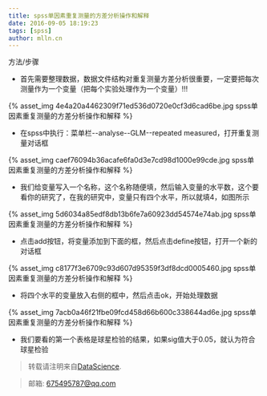 ```yaml
---
title: spss单因素重复测量的方差分析操作和解释
date: 2016-09-05 18:19:23
tags: [spss]
author: mlln.cn
---
```

方法/步骤


- 首先需要整理数据，数据文件结构对重复测量方差分析很重要，一定要把每次测量作为一个变量（把每个实验处理作为一个变量）!!!

{% asset_img 4e4a20a4462309f71ed536d0720e0cf3d6cad6be.jpg spss单因素重复测量的方差分析操作和解释 %}

- 在spss中执行：菜单栏--analyse--GLM--repeated measured，打开重复测量对话框

{% asset_img caef76094b36acafe6fa0d3e7cd98d1000e99cde.jpg spss单因素重复测量的方差分析操作和解释 %}

- 我们给变量写入一个名称，这个名称随便填，然后输入变量的水平数，这个要看你的研究了，在我的研究中，变量只有四个水平，所以就填4，如图所示

{% asset_img 5d6034a85edf8db13b6fe7a60923dd54574e74ab.jpg spss单因素重复测量的方差分析操作和解释 %}

- 点击add按钮，将变量添加到下面的框，然后点击define按钮，打开一个新的对话框

{% asset_img c8177f3e6709c93d607d95359f3df8dcd0005460.jpg spss单因素重复测量的方差分析操作和解释 %}

- 将四个水平的变量放入右侧的框中，然后点击ok，开始处理数据

{% asset_img 7acb0a46f21fbe09fcd458d66b600c338644ad6e.jpg spss单因素重复测量的方差分析操作和解释 %}

- 我们要看的第一个表格是球星检验的结果，如果sig值大于0.05，就认为符合球星检验

> 转载请注明来自[DataScience](http://mlln.cn).

> 邮箱: 675495787@qq.com 
